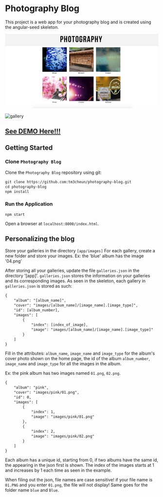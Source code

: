 # Photography Blog

This project is a web app for your photography blog and is created using the angular-seed skeleton.

![home](https://github.com/tm3cheun/photography-blog/blob/master/screenshots/gallery.png)

![gallery](https://github.com/tm3cheun/photography-blog/blob/master/screenshots/home.png)

## [See DEMO Here!!!](https://photography-blog.herokuapp.com/) ##

## Getting Started

### Clone `Photography Blog`

Clone the `Photography Blog` repository using git:

```
git clone https://github.com:tm3cheun/photography-blog.git
cd photography-blog
npm install
```

### Run the Application

```
npm start
```

Open a browser at `localhost:8000/index.html`.

## Personalizing the blog

Store your galleries in the directory `[app/images]`
For each gallery, create a new folder and store your images.
Ex: the 'blue' album has the image '04.png'

After storing all your galleries, update the file `galleries.json` in the directory '[app]'.
`galleries.json` stores the information on your galleries and its corresponding images.
As seen in the skeleton, each gallery in `galleries.json` is stored as such:

```
{
	"album": "[album_name]",
	"cover": "images/[album_name]/[image_name].[image_type]",
	"id": [album_number],
	"images": [
		{
			"index": [index_of_image],
			"image": "images/[album_name]/[image_name].[image_type]"
		}
	]
}
```
Fill in the attributes: `album_name`, `image_name` and `image_type` for the album's cover photo shown on the home page, the id of the album `album_number`, `image_name` and `image_type` for all the images in the album.

Ex: the pink album has two images named `01.png`, `02.png`.
```
{
	"album": "pink",
	"cover": "images/pink/01.png",
	"id": 0,
	"images": [
		{
			"index": 1,
			"image": "images/pink/01.png"
		},
		{
			"index": 2,
			"image": "images/pink/02.png"
		}
	]
}
```
Each album has a unique id, starting from 0, if two albums have the same id, the appearing in the json first is shown. The index of the images starts at 1 and increases by 1 each time as seen in the example.

When filing out the json, file names are case sensitive! if your file name is `01.PNG` and you enter `01.png`, the file will not display! Same goes for the folder name `blue` and `Blue`.
